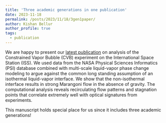 ```yaml
---
title: 'Three academic generations in one publication'
date: 2023-11-18
permalink: /posts/2023/11/18/3gen1paper/
author: Kishan Bellur
author_profile: true
tags:
  - publication
---
```


We are happy to present our [latest publication](https://kishanbellur.github.io/publication/2023-11-14-chakrabarti_2023) on analysis of the Constrained Vapor Bubble (CVB) experiment on the International Space Station (ISS). We used data from the NASA Physical Sciences Informatics (PSI) database combined with multi-scale liquid-vapor phase change modeling to argue against the common long standing assumption of an isothermal liquid-vapor interface. We show that the  non-isothermal interface results in strong Marangoni flow in the absence of gravity. The computational analysis reveals recirculating flow patterns and stagnation points that correlate extremely well with optical signatures from experiments.

This manuscript holds special place for us since it includes three academic generations!


